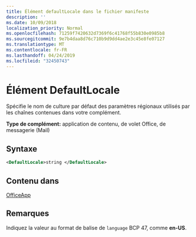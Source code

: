 ```yaml
---
title: Élément defaultLocale dans le fichier manifeste
description: ''
ms.date: 10/09/2018
localization_priority: Normal
ms.openlocfilehash: 71259f7420632d7369f6c41768f55b830e0985b8
ms.sourcegitcommit: 9e7b4daa8d76c710b9d9dd4ae2e3c45e8fe07127
ms.translationtype: MT
ms.contentlocale: fr-FR
ms.lasthandoff: 04/24/2019
ms.locfileid: "32450743"
---
```

# <a name="defaultlocale-element"></a>Élément DefaultLocale

Spécifie le nom de culture par défaut des paramètres régionaux utilisés par les chaînes contenues dans votre complément.

**Type de complément:** application de contenu, de volet Office, de messagerie (Mail)

## <a name="syntax"></a>Syntaxe

```XML
<DefaultLocale>string </DefaultLocale>
```

## <a name="contained-in"></a>Contenu dans

[OfficeApp](officeapp.md)

## <a name="remarks"></a>Remarques

Indiquez la valeur au format de balise de `language` BCP 47, comme **en-US**.


